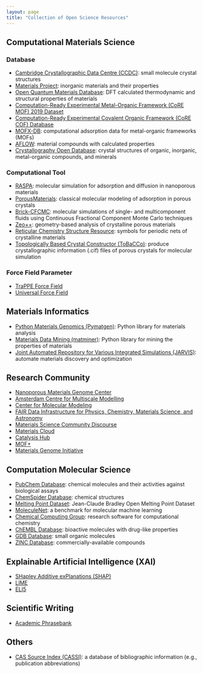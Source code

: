 ```yaml
---
layout: page
title: "Collection of Open Science Resources"
---
```


## Computational Materials Science
### Database
- [Cambridge Crystallographic Data Centre (CCDC)](https://www.ccdc.cam.ac.uk/structures/): small molecule crystal structures
- [Materials Project](https://next-gen.materialsproject.org/): inorganic materials and their properties
- [Open Quantum Materials Database](https://oqmd.org/): DFT calculated thermodynamic and structural properties of materials
- [Computation-Ready Experimental Metal-Organic Framework (CoRE MOF) 2019 Dataset](https://zenodo.org/records/7691378)
- [Computation-Ready Experimental Covalent Organic Framework (CoRE COF) Database](https://core-cof.github.io/CoRE-COF-Database/)
- [MOFX-DB](https://mof.tech.northwestern.edu/): computational adsorption data for metal-organic frameworks (MOFs)
- [AFLOW](http://www.aflowlib.org/): material compounds with calculated properties
- [Crystallography Open Database](http://www.crystallography.net/cod/): crystal structures of organic, inorganic, metal-organic compounds, and minerals

### Computational Tool
- [RASPA](https://iraspa.org/raspa/): molecular simulation for adsorption and diffusion in nanoporous materials​
- [PorousMaterials](https://simonensemble.github.io/PorousMaterials.jl/stable/): classical molecular modeling of adsorption in porous crystals
- [Brick-CFCMC](https://gitlab.com/ETh_TU_Delft/Brick-CFCMC): molecular simulations of single- and multicomponent fluids using Continuous Fractional Component Monte Carlo techniques
- [Zeo++](http://www.zeoplusplus.org/): geometry-based analysis of crystalline porous materials
- [Reticular Chemistry Structure Resource](https://rcsr.anu.edu.au/): symbols for periodic nets of crystalline materials
- [Topologically Based Crystal Constructor (ToBaCCo)](https://github.com/tobacco-mofs/tobacco_3.0): produce crystallographic information (.cif) files of porous crystals for molecular simulation

### Force Field Parameter
- [TraPPE Force Field](http://trappe.oit.umn.edu/)
- [Universal Force Field](https://simonensemble.github.io/PorousMaterials.jl/dev/force_field/)


## Materials Informatics
- [Python Materials Genomics (Pymatgen)](https://pymatgen.org/): Python library for materials analysis
- [Materials Data Mining (matminer)](https://matminer.readthedocs.io/): Python library for mining the properties of materials
- [Joint Automated Repository for Various Integrated Simulations (JARVIS)](https://jarvis.nist.gov/): automate materials discovery and optimization 


## Research Community
- [Nanoporous Materials Genome Center](http://www1.chem.umn.edu/nmgc/)
- [Amsterdam Centre for Multiscale Modelling](https://www.acmm.nl/)
- [Center for Molecular Modeling](https://molmod.ugent.be/)
- [FAIR Data Infrastructure for Physics, Chemistry, Materials Science, and Astronomy](https://www.fair-di.eu/fair-di/)
- [Materials Science Community Discourse](https://matsci.org/)
- [Materials Cloud](https://www.materialscloud.org/home)
- [Catalysis Hub](https://www.catalysis-hub.org/)
- [MOF+](https://www.mofplus.org/)
- [Materials Genome Initiative](https://www.mgi.gov/)


## Computation Molecular Science
- [PubChem Database](https://pubchem.ncbi.nlm.nih.gov/): chemical molecules and their activities against biological assays
- [ChemSpider Database](https://www.chemspider.com/): chemical structures
- [Melting Point Dataset](http://dx.doi.org/10.6084/m9.figshare.1031638): Jean-Claude Bradley Open Melting Point Dataset
- [MoleculeNet](https://moleculenet.org/): a benchmark for molecular machine learning
- [Chemical Computing Group](https://www.chemcomp.com/index.htm): research software for computational chemistry
- [ChEMBL Database](https://www.ebi.ac.uk/chembl/): bioactive molecules with drug-like properties
- [GDB Database](https://gdb.unibe.ch/downloads/): small organic molecules
- [ZINC Database](https://zinc15.docking.org/): commercially-available compounds


## Explainable Artificial Intelligence (XAI)
- [SHapley Additive exPlanations (SHAP)](https://shap.readthedocs.io/en/latest/)
- [LIME](https://github.com/marcotcr/lime)
- [ELI5](https://eli5.readthedocs.io/en/latest/)


## Scientific Writing
- [Academic Phrasebank](https://www.phrasebank.manchester.ac.uk/)


## Others
- [CAS Source Index (CASSI)](https://cassi.cas.org/search.jsp): a database of bibliographic information (e.g., publication abbreviations)


